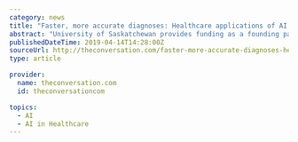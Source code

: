 ```yaml
---
category: news
title: "Faster, more accurate diagnoses: Healthcare applications of AI research"
abstract: "University of Saskatchewan provides funding as a founding partner of The Conversation CA. University of Saskatchewan provides funding as a member of The Conversation CA-FR. When Google DeepMind’s AlphaGo shockingly defeated legendary Go player Lee Sedol ..."
publishedDateTime: 2019-04-14T14:28:00Z
sourceUrl: http://theconversation.com/faster-more-accurate-diagnoses-healthcare-applications-of-ai-research-114000
type: article

provider:
  name: theconversation.com
  id: theconversationcom

topics:
  - AI
  - AI in Healthcare
---
```

